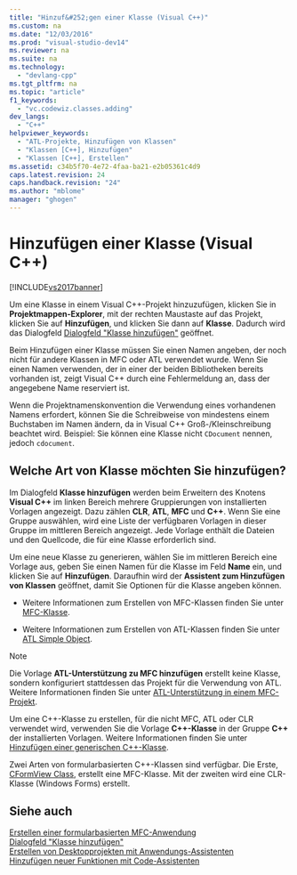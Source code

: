 ```yaml
---
title: "Hinzuf&#252;gen einer Klasse (Visual C++)"
ms.custom: na
ms.date: "12/03/2016"
ms.prod: "visual-studio-dev14"
ms.reviewer: na
ms.suite: na
ms.technology: 
  - "devlang-cpp"
ms.tgt_pltfrm: na
ms.topic: "article"
f1_keywords: 
  - "vc.codewiz.classes.adding"
dev_langs: 
  - "C++"
helpviewer_keywords: 
  - "ATL-Projekte, Hinzufügen von Klassen"
  - "Klassen [C++], Hinzufügen"
  - "Klassen [C++], Erstellen"
ms.assetid: c34b5f70-4e72-4faa-ba21-e2b05361c4d9
caps.latest.revision: 24
caps.handback.revision: "24"
ms.author: "mblome"
manager: "ghogen"
---
```

# Hinzuf&#252;gen einer Klasse (Visual C++)
[!INCLUDE[vs2017banner](../assembler/inline/includes/vs2017banner.md)]

Um eine Klasse in einem Visual C\+\+\-Projekt hinzuzufügen, klicken Sie in **Projektmappen\-Explorer**, mit der rechten Maustaste auf das Projekt, klicken Sie auf **Hinzufügen**, und klicken Sie dann auf **Klasse**.  Dadurch wird das Dialogfeld [Dialogfeld "Klasse hinzufügen"](../ide/add-class-dialog-box.md) geöffnet.  
  
 Beim Hinzufügen einer Klasse müssen Sie einen Namen angeben, der noch nicht für andere Klassen in MFC oder ATL verwendet wurde.  Wenn Sie einen Namen verwenden, der in einer der beiden Bibliotheken bereits vorhanden ist, zeigt Visual C\+\+ durch eine Fehlermeldung an, dass der angegebene Name reserviert ist.  
  
 Wenn die Projektnamenskonvention die Verwendung eines vorhandenen Namens erfordert, können Sie die Schreibweise von mindestens einem Buchstaben im Namen ändern, da in Visual C\+\+ Groß\-\/Kleinschreibung beachtet wird.  Beispiel: Sie können eine Klasse nicht `CDocument` nennen, jedoch `cdocument`.  
  
## Welche Art von Klasse möchten Sie hinzufügen?  
 Im Dialogfeld **Klasse hinzufügen** werden beim Erweitern des Knotens **Visual C\+\+** im linken Bereich mehrere Gruppierungen von installierten Vorlagen angezeigt.  Dazu zählen **CLR**, **ATL**, **MFC** und **C\+\+**.  Wenn Sie eine Gruppe auswählen, wird eine Liste der verfügbaren Vorlagen in dieser Gruppe im mittleren Bereich angezeigt.  Jede Vorlage enthält die Dateien und den Quellcode, die für eine Klasse erforderlich sind.  
  
 Um eine neue Klasse zu generieren, wählen Sie im mittleren Bereich eine Vorlage aus, geben Sie einen Namen für die Klasse im Feld **Name** ein, und klicken Sie auf **Hinzufügen**.  Daraufhin wird der **Assistent zum Hinzufügen von Klassen** geöffnet, damit Sie Optionen für die Klasse angeben können.  
  
-   Weitere Informationen zum Erstellen von MFC\-Klassen finden Sie unter [MFC\-Klasse](../mfc/reference/adding-an-mfc-class.md).  
  
-   Weitere Informationen zum Erstellen von ATL\-Klassen finden Sie unter [ATL Simple Object](../atl/reference/adding-an-atl-simple-object.md).  
  
> [!NOTE]
>  Die Vorlage **ATL\-Unterstützung zu MFC hinzufügen** erstellt keine Klasse, sondern konfiguriert stattdessen das Projekt für die Verwendung von ATL.  Weitere Informationen finden Sie unter [ATL\-Unterstützung in einem MFC\-Projekt](../mfc/reference/adding-atl-support-to-your-mfc-project.md).  
  
 Um eine C\+\+\-Klasse zu erstellen, für die nicht MFC, ATL oder CLR verwendet wird, verwenden Sie die Vorlage **C\+\+\-Klasse** in der Gruppe **C\+\+** der installierten Vorlagen.  Weitere Informationen finden Sie unter [Hinzufügen einer generischen C\+\+\-Klasse](../ide/adding-a-generic-cpp-class.md).  
  
 Zwei Arten von formularbasierten C\+\+\-Klassen sind verfügbar.  Die Erste, [CFormView Class](../mfc/reference/cformview-class.md), erstellt eine MFC\-Klasse.  Mit der zweiten wird eine CLR\-Klasse \(Windows Forms\) erstellt.  
  
## Siehe auch  
 [Erstellen einer formularbasierten MFC\-Anwendung](../mfc/reference/creating-a-forms-based-mfc-application.md)   
 [Dialogfeld "Klasse hinzufügen"](../ide/add-class-dialog-box.md)   
 [Erstellen von Desktopprojekten mit Anwendungs\-Assistenten](../ide/creating-desktop-projects-by-using-application-wizards.md)   
 [Hinzufügen neuer Funktionen mit Code\-Assistenten](../ide/adding-functionality-with-code-wizards-cpp.md)